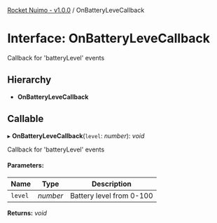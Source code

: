 [Rocket Nuimo - v1.0.0](../README.md) / OnBatteryLeveCallback

# Interface: OnBatteryLeveCallback

Callback for 'batteryLevel' events

## Hierarchy

* **OnBatteryLeveCallback**

## Callable

▸ **OnBatteryLeveCallback**(`level`: *number*): *void*

Callback for 'batteryLevel' events

#### Parameters:

Name | Type | Description |
------ | ------ | ------ |
`level` | *number* | Battery level from 0-100    |

**Returns:** *void*
